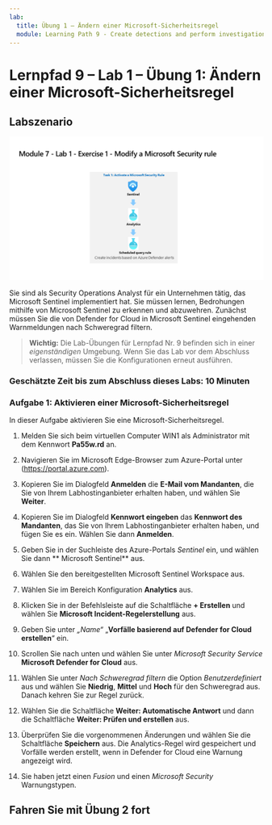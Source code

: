 ```yaml
---
lab:
  title: Übung 1 – Ändern einer Microsoft-Sicherheitsregel
  module: Learning Path 9 - Create detections and perform investigations using Microsoft Sentinel
---
```


# Lernpfad 9 – Lab 1 – Übung 1: Ändern einer Microsoft-Sicherheitsregel

## Labszenario

![Übersicht über Lab.](../Media/SC-200-Lab_Diagrams_Mod7_L1_Ex1.png)

Sie sind als Security Operations Analyst für ein Unternehmen tätig, das Microsoft Sentinel implementiert hat. Sie müssen lernen, Bedrohungen mithilfe von Microsoft Sentinel zu erkennen und abzuwehren. Zunächst müssen Sie die von Defender for Cloud in Microsoft Sentinel eingehenden Warnmeldungen nach Schweregrad filtern.

>**Wichtig:** Die Lab-Übungen für Lernpfad Nr. 9 befinden sich in einer *eigenständigen* Umgebung. Wenn Sie das Lab vor dem Abschluss verlassen, müssen Sie die Konfigurationen erneut ausführen.

### Geschätzte Zeit bis zum Abschluss dieses Labs: 10 Minuten

### Aufgabe 1: Aktivieren einer Microsoft-Sicherheitsregel

In dieser Aufgabe aktivieren Sie eine Microsoft-Sicherheitsregel.

1. Melden Sie sich beim virtuellen Computer WIN1 als Administrator mit dem Kennwort **Pa55w.rd** an.  

1. Navigieren Sie im Microsoft Edge-Browser zum Azure-Portal unter (<https://portal.azure.com>).

1. Kopieren Sie im Dialogfeld **Anmelden** die **E-Mail vom Mandanten**, die Sie von Ihrem Labhostinganbieter erhalten haben, und wählen Sie **Weiter**.

1. Kopieren Sie im Dialogfeld **Kennwort eingeben** das **Kennwort des Mandanten**, das Sie von Ihrem Labhostinganbieter erhalten haben, und fügen Sie es ein. Wählen Sie dann **Anmelden**.

1. Geben Sie in der Suchleiste des Azure-Portals *Sentinel* ein, und wählen Sie dann ** Microsoft Sentinel** aus.

1. Wählen Sie den bereitgestellten Microsoft Sentinel Workspace aus.

1. Wählen Sie im Bereich Konfiguration **Analytics** aus.

1. Klicken Sie in der Befehlsleiste auf die Schaltfläche **+ Erstellen** und wählen Sie **Microsoft Incident-Regelerstellung** aus.

1. Geben Sie unter *„Name“* „**Vorfälle basierend auf Defender for Cloud erstellen**“ ein.

1. Scrollen Sie nach unten und wählen Sie unter *Microsoft Security Service* **Microsoft Defender for Cloud** aus.

1. Wählen Sie unter *Nach Schweregrad filtern* die Option *Benutzerdefiniert* aus und wählen Sie **Niedrig**, **Mittel** und **Hoch** für den Schweregrad aus. Danach kehren Sie zur Regel zurück.

1. Wählen Sie die Schaltfläche **Weiter: Automatische Antwort** und dann die Schaltfläche **Weiter: Prüfen und erstellen** aus.

1. Überprüfen Sie die vorgenommenen Änderungen und wählen Sie die Schaltfläche **Speichern** aus. Die Analytics-Regel wird gespeichert und Vorfälle werden erstellt, wenn in Defender for Cloud eine Warnung angezeigt wird.

1. Sie haben jetzt einen *Fusion* und einen *Microsoft Security* Warnungstypen.

## Fahren Sie mit Übung 2 fort
